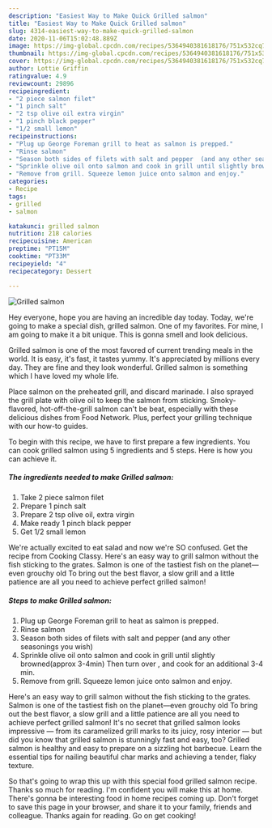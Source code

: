 ```yaml
---
description: "Easiest Way to Make Quick Grilled salmon"
title: "Easiest Way to Make Quick Grilled salmon"
slug: 4314-easiest-way-to-make-quick-grilled-salmon
date: 2020-11-06T15:02:48.889Z
image: https://img-global.cpcdn.com/recipes/5364940381618176/751x532cq70/grilled-salmon-recipe-main-photo.jpg
thumbnail: https://img-global.cpcdn.com/recipes/5364940381618176/751x532cq70/grilled-salmon-recipe-main-photo.jpg
cover: https://img-global.cpcdn.com/recipes/5364940381618176/751x532cq70/grilled-salmon-recipe-main-photo.jpg
author: Lottie Griffin
ratingvalue: 4.9
reviewcount: 29896
recipeingredient:
- "2 piece salmon filet"
- "1 pinch salt"
- "2 tsp olive oil extra virgin"
- "1 pinch black pepper"
- "1/2 small lemon"
recipeinstructions:
- "Plug up George Foreman grill to heat as salmon is prepped."
- "Rinse salmon"
- "Season both sides of filets with salt and pepper  (and any other seasonings you wish)"
- "Sprinkle olive oil onto salmon and cook in grill until slightly browned(approx 3-4min) Then turn over , and cook for an additional 3-4 min."
- "Remove from grill. Squeeze lemon juice onto salmon and enjoy."
categories:
- Recipe
tags:
- grilled
- salmon

katakunci: grilled salmon 
nutrition: 218 calories
recipecuisine: American
preptime: "PT15M"
cooktime: "PT33M"
recipeyield: "4"
recipecategory: Dessert

---
```



![Grilled salmon](https://img-global.cpcdn.com/recipes/5364940381618176/751x532cq70/grilled-salmon-recipe-main-photo.jpg)

Hey everyone, hope you are having an incredible day today. Today, we're going to make a special dish, grilled salmon. One of my favorites. For mine, I am going to make it a bit unique. This is gonna smell and look delicious.

Grilled salmon is one of the most favored of current trending meals in the world. It is easy, it's fast, it tastes yummy. It's appreciated by millions every day. They are fine and they look wonderful. Grilled salmon is something which I have loved my whole life.

Place salmon on the preheated grill, and discard marinade. I also sprayed the grill plate with olive oil to keep the salmon from sticking. Smoky-flavored, hot-off-the-grill salmon can&#39;t be beat, especially with these delicious dishes from Food Network. Plus, perfect your grilling technique with our how-to guides.


To begin with this recipe, we have to first prepare a few ingredients. You can cook grilled salmon using 5 ingredients and 5 steps. Here is how you can achieve it.

<!--inarticleads1-->

##### The ingredients needed to make Grilled salmon:

1. Take 2 piece salmon filet
1. Prepare 1 pinch salt
1. Prepare 2 tsp olive oil, extra virgin
1. Make ready 1 pinch black pepper
1. Get 1/2 small lemon


We&#39;re actually excited to eat salad and now we&#39;re SO confused. Get the recipe from Cooking Classy. Here&#39;s an easy way to grill salmon without the fish sticking to the grates. Salmon is one of the tastiest fish on the planet—even grouchy old To bring out the best flavor, a slow grill and a little patience are all you need to achieve perfect grilled salmon! 

<!--inarticleads2-->

##### Steps to make Grilled salmon:

1. Plug up George Foreman grill to heat as salmon is prepped.
1. Rinse salmon
1. Season both sides of filets with salt and pepper  (and any other seasonings you wish)
1. Sprinkle olive oil onto salmon and cook in grill until slightly browned(approx 3-4min) Then turn over , and cook for an additional 3-4 min.
1. Remove from grill. Squeeze lemon juice onto salmon and enjoy.


Here&#39;s an easy way to grill salmon without the fish sticking to the grates. Salmon is one of the tastiest fish on the planet—even grouchy old To bring out the best flavor, a slow grill and a little patience are all you need to achieve perfect grilled salmon! It&#39;s no secret that grilled salmon looks impressive — from its caramelized grill marks to its juicy, rosy interior — but did you know that grilled salmon is stunningly fast and easy, too? Grilled salmon is healthy and easy to prepare on a sizzling hot barbecue. Learn the essential tips for nailing beautiful char marks and achieving a tender, flaky texture. 

So that's going to wrap this up with this special food grilled salmon recipe. Thanks so much for reading. I'm confident you will make this at home. There's gonna be interesting food in home recipes coming up. Don't forget to save this page in your browser, and share it to your family, friends and colleague. Thanks again for reading. Go on get cooking!
